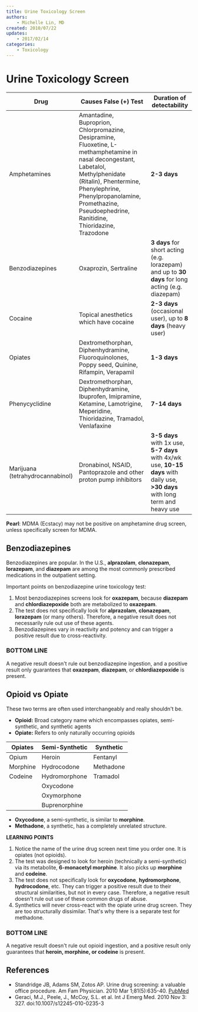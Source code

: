 ```yaml
---
title: Urine Toxicology Screen
authors:
    - Michelle Lin, MD
created: 2010/07/22
updates: 
    - 2017/02/14
categories:
    - Toxicology
---
```


# Urine Toxicology Screen

| Drug                             | Causes False (+) Test                                                                                                                                                                                                                                               | Duration of detectability                                                                                                       |
| -------------------------------- | ------------------------------------------------------------------------------------------------------------------------------------------------------------------------------------------------------------------------------------------------------------------- | ------------------------------------------------------------------------------------------------------------------------------- |
| Amphetamines                     | Amantadine, Buproprion, Chlorpromazine, Desipramine, Fluoxetine, L-methamphetamine in nasal decongestant, Labetalol, Methylphenidate (Ritalin), Phentermine, Phenylephrine, Phenylpropanolamine, Promethazine, Pseudoephedrine, Ranitidine, Thioridazine, Trazodone | **2-3 days**                                                                                                                    |
| Benzodiazepines                  | Oxaprozin, Sertraline                                                                                                                                                                                                                                               | **3 days** for short acting (e.g. lorazepam) and up to **30 days** for long acting (e.g. diazepam)                              |
| Cocaine                          | Topical anesthetics which have cocaine                                                                                                                                                                                                                              | **2-3 days** (occasional user), up to **8 days** (heavy user)                                                                   |
| Opiates                          | Dextromethorphan, Diphenhydramine, Fluoroquinolones, Poppy seed, Quinine, Rifampin, Verapamil                                                                                                                                                                       | **1-3 days**                                                                                                                    |
| Phenycyclidine                   | Dextromethorphan, Diphenhydramine, Ibuprofen, Imipramine, Ketamine, Lamotrigine, Meperidine, Thioridazine, Tramadol, Venlafaxine                                                                                                                                    | **7-14 days**                                                                                                                   |
| Marijuana (tetrahydrocannabinol) | Dronabinol, NSAID, Pantoprazole and other proton pump inhibitors                                                                                                                                                                                                    | **3-5 days** with 1x use, **5-7 days** with 4x/wk use, **10-15 days** with daily use, **>30 days** with long term and heavy use |

**Pearl**:  MDMA (Ecstacy) may not be positive on amphetamine drug screen, unless specifically screen for MDMA. 

## Benzodiazepines

Benzodiazepines are popular. In the U.S., **alprazolam**, **clonazepam**, **lorazepam**, and **diazepam** are among the most commonly prescribed medications in the outpatient setting.

Important points on benzodiazepine urine toxicology test:

1. Most benzodiazepines screens look for **oxazepam**, because **diazepam** and **chlordiazepoxide** both are metabolized to **oxazepam**.
2. The test does not specifically look for **alprazolam**, **clonazepam**, **lorazepam** (or many others). Therefore, a negative result does not necessarily rule out use of these agents.
3. Benzodiazepines vary in reactivity and potency and can trigger a positive result due to cross-reactivity.

### BOTTOM LINE

A negative result doesn't rule out benzodiazepine ingestion, and a positive result only guarantees that **oxazepam**, **diazepam**, or **chlordiazepoxide** is present.

## Opioid vs Opiate

These two terms are often used interchangeably and really shouldn't be.

- **Opioid:** Broad category name which encompasses opiates, semi-synthetic, and synthetic agents
- **Opiate:** Refers to only naturally occurring opioids

| Opiates  | Semi-Synthetic | Synthetic |
| -------- | -------------- | --------- |
| Opium    | Heroin         | Fentanyl  |
| Morphine | Hydrocodone    | Methadone |
| Codeine  | Hydromorphone  | Tramadol  |
|          | Oxycodone      |           |
|          | Oxymorphone    |           |
|          | Buprenorphine  |           |

- **Oxycodone**, a semi-synthetic, is similar to **morphine**.
- **Methadone**, a synthetic, has a completely unrelated structure.

**LEARNING POINTS**

1. Notice the name of the urine drug screen next time you order one. It is opiates (not opioids).
2. The test was designed to look for heroin (technically a semi-synthetic) via its metabolite, **6-monacetyl morphine**. It also picks up **morphine** and **codeine**.
3. The test does not specifically look for **oxycodone**, **hydromorphone**, **hydrocodone**, etc. They can trigger a positive result due to their structural similarities, but not in every case. Therefore, a negative result doesn't rule out use of these common drugs of abuse.
4. Synthetics will never cross-react with the opiate urine drug screen. They are too structurally dissimilar. That's why there is a separate test for methadone.

### BOTTOM LINE

A negative result doesn't rule out opioid ingestion, and a positive result only guarantees that **heroin, morphine, or codeine** is present.

## References

- Standridge JB, Adams SM, Zotos AP. Urine drug screening: a valuable office procedure. Am Fam Physician. 2010 Mar 1;81(5):635-40. [PubMed](http://www.ncbi.nlm.nih.gov/pubmed/20187600)
- Geraci, M.J., Peele, J., McCoy, S.L. et al. Int J Emerg Med. 2010 Nov 3: 327. doi:10.1007/s12245-010-0235-3
